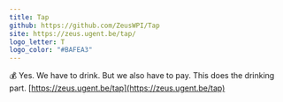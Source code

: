 ```yaml
---
title: Tap
github: https://github.com/ZeusWPI/Tap
site: https://zeus.ugent.be/tap/
logo_letter: T
logo_color: "#BAFEA3"
---
```


💰 Yes. We have to drink. But we also have to pay. This does the drinking part. [https://zeus.ugent.be/tap](https://zeus.ugent.be/tap)
